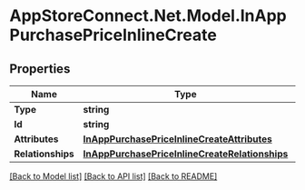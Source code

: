 # AppStoreConnect.Net.Model.InAppPurchasePriceInlineCreate

## Properties

Name | Type | Description | Notes
------------ | ------------- | ------------- | -------------
**Type** | **string** |  | 
**Id** | **string** |  | [optional] 
**Attributes** | [**InAppPurchasePriceInlineCreateAttributes**](InAppPurchasePriceInlineCreateAttributes.md) |  | [optional] 
**Relationships** | [**InAppPurchasePriceInlineCreateRelationships**](InAppPurchasePriceInlineCreateRelationships.md) |  | [optional] 

[[Back to Model list]](../README.md#documentation-for-models) [[Back to API list]](../README.md#documentation-for-api-endpoints) [[Back to README]](../README.md)

